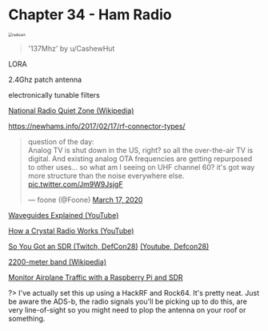 # Chapter 34 - Ham Radio

<img src=" ../media/radioart.png " alt="radioart" style="zoom:50%;" />

> '137Mhz' by u/CashewHut

LORA

2.4Ghz patch antenna

electronically tunable filters

[National Radio Quiet Zone (Wikipedia)](https://en.wikipedia.org/wiki/United_States_National_Radio_Quiet_Zone)

https://newhams.info/2017/02/17/rf-connector-types/

<blockquote class="twitter-tweet"><p lang="en" dir="ltr">question of the day:<br>Analog TV is shut down in the US, right? so all the over-the-air TV is digital. And existing analog OTA frequencies are getting repurposed to other uses... so what am I seeing on UHF channel 60? it&#39;s got way more structure than the noise everywhere else. <a href="https://t.co/Jm9W9JsjgF">pic.twitter.com/Jm9W9JsjgF</a></p>&mdash; foone (@Foone) <a href="https://twitter.com/Foone/status/1240011033395073024?ref_src=twsrc%5Etfw">March 17, 2020</a></blockquote> <script async src="https://platform.twitter.com/widgets.js" charset="utf-8"></script>

[Waveguides Explained (YouTube)](https://www.youtube.com/watch?v=r9-m17IPOco)

[How a Crystal Radio Works (YouTube)](https://www.youtube.com/watch?v=0-PParSmwtE&list=PL5cGwrD7cv8hK-qxPqRB25Dzs0BtLWhXz)

[So You Got an SDR (Twitch, DefCon28)](https://www.twitch.tv/videos/703442337) [(Youtube, Defcon28)](https://www.youtube.com/watch?v=wDMsh7TJuqw)

[2200-meter band (Wikipedia)](https://en.wikipedia.org/wiki/2200-meter_band)

[Monitor Airplane Traffic with a Raspberry Pi and SDR](https://brianchristner.io/monitor-airplane-traffic-with-a-raspberry-pi/)

?> I've actually set this up using a HackRF and Rock64. It's pretty neat. Just be aware the ADS-b, the radio signals you'll be picking up to do this, are very line-of-sight so you might need to plop the antenna on your roof or something.